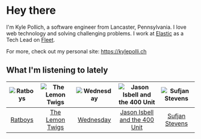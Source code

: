 # Hey there


I'm Kyle Pollich, a software engineer from Lancaster, Pennsylvania. I love web technology and solving challenging problems.
I work at [Elastic](https://www.elastic.co/) as a Tech Lead on [Fleet](https://www.elastic.co/guide/en/fleet/current/fleet-overview.html).

For more, check out my personal site: https://kylepolli.ch

## What I'm listening to lately

<!-- begin artists -->
  |![Ratboys](https://i.scdn.co/image/ab6761610000f17804eddff1ed28df0065c09448)|![The Lemon Twigs](https://i.scdn.co/image/ab6761610000f1788004d3184eb89db0618772ed)|![Wednesday](https://i.scdn.co/image/ab6761610000f1786be7d750f449d0e04196e179)|![Jason Isbell and the 400 Unit](https://i.scdn.co/image/ab6761610000f178f3ee3b123b3fdcd415559e5a)|![Sufjan Stevens](https://i.scdn.co/image/ab6761610000f178b80dd6b23c5c04d62d9aa0c6)|
  |:---:|:---:|:---:|:---:|:---:|
  |[Ratboys](https://open.spotify.com/artist/1SoBNpuC0N4nvaQFENS0qf)|[The Lemon Twigs](https://open.spotify.com/artist/7eYZSXnQVCODCVmTV8Hk2T)|[Wednesday](https://open.spotify.com/artist/4j7DrazfBZLLD0OrVoAtEe)|[Jason Isbell and the 400 Unit](https://open.spotify.com/artist/3Lg3FGwBxOGuefqekQzRUf)|[Sufjan Stevens](https://open.spotify.com/artist/4MXUO7sVCaFgFjoTI5ox5c)|
<!-- end artists -->
